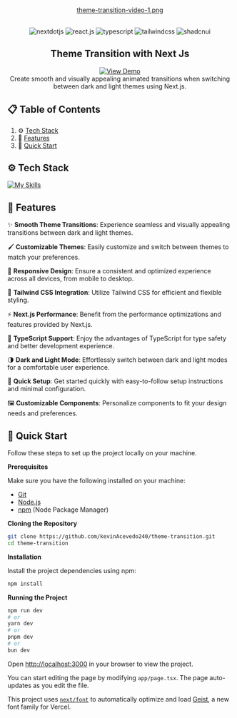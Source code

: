 
<div align="center">
  
  <br />

[theme-transition-video-1.png](https://postimg.cc/4YRcr0Zv)

  <br/>

  <div>
    <img src="https://img.shields.io/badge/-Next_JS-black?style=for-the-badge&logoColor=white&logo=nextdotjs&color=000000" alt="nextdotjs" />
    <img src="https://img.shields.io/badge/-React_JS-black?style=for-the-badge&logoColor=white&logo=react&color=61DAFB" alt="react.js" />
    <img src="https://img.shields.io/badge/-Typescript-black?style=for-the-badge&logoColor=white&logo=typescript&color=3178C6" alt="typescript" />
    <img src="https://img.shields.io/badge/-Tailwind_CSS-black?style=for-the-badge&logoColor=white&logo=tailwindcss&color=06B6D4" alt="tailwindcss" />
    <img src="https://img.shields.io/badge/shadcn%2Fui-000000?style=for-the-badge&logo=shadcnui&logoColor=white" alt="shadcnui" />
    
  </div>

  <h2 align="center">Theme Transition with Next Js</h2>
  <div align="center">
    <a href="https://theme-transition.vercel.app/" target="_blank">
        <img src="https://img.shields.io/badge/Demo-View%20Demo-blue?style=for-the-badge" alt="View Demo">
    </a>
</div>

<div align="center">
    Create smooth and visually appealing animated transitions when switching between dark and light themes using Next.js.
</div>

</div>

## 📋 <a name="table">Table of Contents</a>

1. ⚙️ [Tech Stack](#tech-stack)
2. 🔋 [Features](#features)
3. 🤸 [Quick Start](#quick-start)


## <a name="tech-stack">⚙️ Tech Stack</a>

[![My Skills](https://skillicons.dev/icons?i=tailwind,typescript,react,nextjs)](https://skillicons.dev)<br/>

## <a name="features">🔋 Features</a>

✨ **Smooth Theme Transitions**: Experience seamless and visually appealing transitions between dark and light themes.

🖌️ **Customizable Themes**: Easily customize and switch between themes to match your preferences.

📱 **Responsive Design**: Ensure a consistent and optimized experience across all devices, from mobile to desktop.

🎨 **Tailwind CSS Integration**: Utilize Tailwind CSS for efficient and flexible styling.

⚡ **Next.js Performance**: Benefit from the performance optimizations and features provided by Next.js.

🔧 **TypeScript Support**: Enjoy the advantages of TypeScript for type safety and better development experience.

🌗 **Dark and Light Mode**: Effortlessly switch between dark and light modes for a comfortable user experience.

🚀 **Quick Setup**: Get started quickly with easy-to-follow setup instructions and minimal configuration.

🖼️ **Customizable Components**: Personalize components to fit your design needs and preferences.


## <a name="quick-start">🤸 Quick Start</a>

Follow these steps to set up the project locally on your machine.

**Prerequisites**

Make sure you have the following installed on your machine:

- [Git](https://git-scm.com/)
- [Node.js](https://nodejs.org/en)
- [npm](https://www.npmjs.com/) (Node Package Manager)

**Cloning the Repository**

```bash
git clone https://github.com/kevinAcevedo240/theme-transition.git
cd theme-transition
```

**Installation**

Install the project dependencies using npm:

```bash
npm install
```

**Running the Project**

```bash
npm run dev
# or
yarn dev
# or
pnpm dev
# or
bun dev
```

Open [http://localhost:3000](http://localhost:3000) in your browser to view the project.

You can start editing the page by modifying `app/page.tsx`. The page auto-updates as you edit the file.

This project uses [`next/font`](https://nextjs.org/docs/app/building-your-application/optimizing/fonts) to automatically optimize and load [Geist](https://vercel.com/font), a new font family for Vercel.
